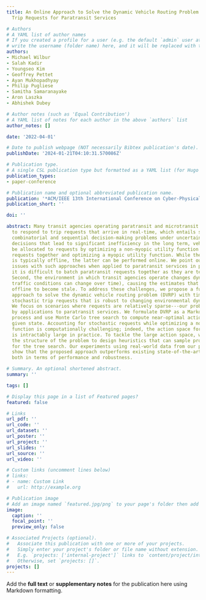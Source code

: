 ```yaml
---
title: An Online Approach to Solve the Dynamic Vehicle Routing Problem with Stochastic
  Trip Requests for Paratransit Services

# Authors
# A YAML list of author names
# If you created a profile for a user (e.g. the default `admin` user at `content/authors/admin/`), 
# write the username (folder name) here, and it will be replaced with their full name and linked to their profile.
authors:
- Michael Wilbur
- Salah Kadir
- Youngseo Kim
- Geoffrey Pettet
- Ayan Mukhopadhyay
- Philip Pugliese
- Samitha Samaranayake
- Aron Laszka
- Abhishek Dubey

# Author notes (such as 'Equal Contribution')
# A YAML list of notes for each author in the above `authors` list
author_notes: []

date: '2022-04-01'

# Date to publish webpage (NOT necessarily Bibtex publication's date).
publishDate: '2024-01-21T04:10:31.570086Z'

# Publication type.
# A single CSL publication type but formatted as a YAML list (for Hugo requirements).
publication_types:
- paper-conference

# Publication name and optional abbreviated publication name.
publication: '*ACM/IEEE 13th International Conference on Cyber-Physical Systems (ICCPS)*'
publication_short: ''

doi: ''

abstract: Many transit agencies operating paratransit and microtransit services have
  to respond to trip requests that arrive in real-time, which entails solving hard
  combinatorial and sequential decision-making problems under uncertainty. To avoid
  decisions that lead to significant inefficiency in the long term, vehicles should
  be allocated to requests by optimizing a non-myopic utility function or by batching
  requests together and optimizing a myopic utility function. While the former approach
  is typically offline, the latter can be performed online. We point out two major
  issues with such approaches when applied to paratransit services in practice. First,
  it is difficult to batch paratransit requests together as they are temporally sparse.
  Second, the environment in which transit agencies operate changes dynamically (e.g.,
  traffic conditions can change over time), causing the estimates that are learned
  offline to become stale. To address these challenges, we propose a fully online
  approach to solve the dynamic vehicle routing problem (DVRP) with time windows and
  stochastic trip requests that is robust to changing environmental dynamics by construction.
  We focus on scenarios where requests are relatively sparse---our problem is motivated
  by applications to paratransit services. We formulate DVRP as a Markov decision
  process and use Monte Carlo tree search to compute near-optimal actions for any
  given state. Accounting for stochastic requests while optimizing a non-myopic utility
  function is computationally challenging; indeed, the action space for such a problem
  is intractably large in practice. To tackle the large action space, we leverage
  the structure of the problem to design heuristics that can sample promising actions
  for the tree search. Our experiments using real-world data from our partner agency
  show that the proposed approach outperforms existing state-of-the-art approaches
  both in terms of performance and robustness.

# Summary. An optional shortened abstract.
summary: ''

tags: []

# Display this page in a list of Featured pages?
featured: false

# Links
url_pdf: ''
url_code: ''
url_dataset: ''
url_poster: ''
url_project: ''
url_slides: ''
url_source: ''
url_video: ''

# Custom links (uncomment lines below)
# links:
# - name: Custom Link
#   url: http://example.org

# Publication image
# Add an image named `featured.jpg/png` to your page's folder then add a caption below.
image:
  caption: ''
  focal_point: ''
  preview_only: false

# Associated Projects (optional).
#   Associate this publication with one or more of your projects.
#   Simply enter your project's folder or file name without extension.
#   E.g. `projects: ['internal-project']` links to `content/project/internal-project/index.md`.
#   Otherwise, set `projects: []`.
projects: []
---
```


Add the **full text** or **supplementary notes** for the publication here using Markdown formatting.
